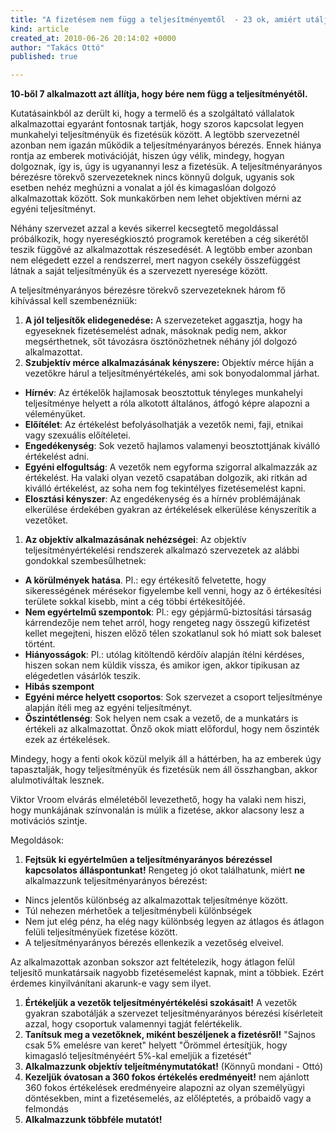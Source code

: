 ```yaml
---
title: "A fizetésem nem függ a teljesítményemtől  - 23 ok, amiért utálják a főnököt"
kind: article
created_at: 2010-06-26 20:14:02 +0000
author: "Takács Ottó"
published: true

---
```

__10-ből 7 alkalmazott azt állítja, hogy bére nem függ a teljesítményétől.__

Kutatásainkból az derült ki, hogy a termelő és a szolgáltató vállalatok alkalmazottai egyaránt fontosnak tartják, hogy szoros kapcsolat legyen munkahelyi teljesítményük és fizetésük között. A legtöbb szervezetnél azonban nem igazán működik a teljesítményarányos bérezés. Ennek hiánya rontja az emberek motivációját, hiszen úgy vélik, mindegy, hogyan dolgoznak, így is, úgy is ugyanannyi lesz a fizetésük. A teljesítményarányos bérezésre törekvő szervezeteknek nincs könnyű dolguk, ugyanis sok esetben nehéz meghúzni a vonalat a jól és kimagaslóan dolgozó alkalmazottak között.  Sok munkakörben nem lehet objektíven mérni az egyéni teljesítményt.

Néhány szervezet azzal a kevés sikerrel kecsegtető megoldással próbálkozik, hogy nyereségkiosztó programok keretében a cég sikerétől teszik függővé az alkalmazottak részesedését. A legtöbb ember azonban nem elégedett ezzel a rendszerrel, mert nagyon csekély összefüggést látnak a saját teljesítményük és a szervezett nyeresége között.

A teljesítményarányos bérezésre törekvő szervezeteknek három fő kihívással kell szembenézniük:

1. __A jól teljesítők elidegenedése:__  A szervezeteket aggasztja, hogy ha egyeseknek fizetésemelést adnak, másoknak pedig nem, akkor megsérthetnek, sőt távozásra ösztönözhetnek néhány jól dolgozó alkalmazottat.
1. __Szubjektív mérce alkalmazásának kényszere:__ Objektív mérce híján a vezetőkre hárul a teljesítményértékelés, ami sok bonyodalommal járhat.
  - __Hírnév__: Az értékelők hajlamosak beosztottuk tényleges munkahelyi teljesítménye helyett a róla alkotott általános, átfogó képre alapozni a véleményüket.
  - __Előítélet__: Az értékelést befolyásolhatják a vezetők nemi, faji, etnikai vagy szexuális előítéletei.
  - __Engedékenység__: Sok vezető hajlamos valamenyi beosztottjának kiválló értékelést adni.
  - __Egyéni elfogultság__: A vezetők nem egyforma szigorral alkalmazzák az értékelést. Ha valaki olyan vezető csapatában dolgozik, aki ritkán ad kiválló értékelést, az soha nem fog tekintélyes fizetésemelést kapni.
  - __Elosztási kényszer__: Az engedékenység és a hírnév problémájának elkerülése érdekében gyakran az értékelések elkerülése kényszerítik a vezetőket.
1. __Az objektív alkalmazásának nehézségei__: Az objektív teljesítményértékelési rendszerek alkalmazó szervezetek az alábbi gondokkal szembesűlhetnek:
  - __A körülmények hatása__. Pl.: egy értékesítő felvetette, hogy sikerességének mérésekor figyelembe kell venni, hogy az ő értékesítési területe sokkal kisebb, mint a cég többi értékesítőjéé.
  - __Nem egyértelmű szempontok__: Pl.: egy gépjármű-biztosítási társaság kárrendezője nem tehet arról, hogy rengeteg nagy összegű kifizetést kellet megejteni, hiszen előző télen szokatlanul sok hó miatt sok baleset történt.
  - __Hiányosságok__: Pl.: utólag kitöltendő kérdőív alapján ítélni kérdéses, hiszen sokan nem küldik vissza, és amikor igen, akkor tipikusan az elégedetlen vásárlók teszik.
  - __Hibás szempont__
  - __Egyéni mérce helyett csoportos__: Sok szervezet a csoport teljesítménye alapján ítéli meg az egyéni teljesítményt.
  - __Őszintétlenség__: Sok helyen nem csak a vezető, de a munkatárs is értékeli az alkalmazottat. Önző okok miatt előfordul, hogy nem őszinték ezek az értékelések.

Mindegy, hogy a fenti okok közül melyik áll a háttérben, ha az emberek úgy tapasztalják, hogy teljesítményük és fizetésük nem áll összhangban, akkor alulmotiváltak lesznek.

Viktor Vroom elvárás elméletéből levezethető, hogy ha valaki nem hiszi, hogy munkájának színvonalán is múlik a fizetése, akkor alacsony lesz a motivációs szintje.

Megoldások:

1. __Fejtsük ki egyértelműen a teljesítményarányos bérezéssel kapcsolatos álláspontunkat!__ Rengeteg jó okot találhatunk, miért __ne__ alkalmazzunk teljesítményarányos bérezést:
  - Nincs jelentős különbség az alkalmazottak teljesítménye között.
  - Túl nehezen mérhetőek a teljesítménybeli különbségek
  - Nem jut elég pénz, ha elég nagy különbség legyen az átlagos és átlagon felüli teljesítményüek fizetése között.
  - A teljesítményarányos bérezés ellenkezik a vezetőség elveivel.

  Az alkalmazottak azonban sokszor azt feltételezik, hogy átlagon felül teljesítő munkatársaik nagyobb fizetésemelést kapnak, mint a többiek. Ezért érdemes kinyilvánítani akarunk-e vagy sem ilyet.
1. __Értékeljük a vezetők teljesítményértékelési szokásait!__ A vezetők gyakran szabotálják a szervezet teljesítményarányos bérezési kísérleteit azzal, hogy csoportuk valamennyi tagját felértékelik.
1. __Tanítsuk meg a vezetőknek, miként beszéljenek a fizetésről!__ "Sajnos csak 5% emelésre van keret" helyett "Örömmel értesítjük, hogy kimagasló teljesítményéért 5%-kal emeljük a fizetését"
1. __Alkalmazzunk objektív teljeítménymutatókat!__ (Könnyű mondani - Ottó)
1. __Kezeljük óvatosan a 360 fokos értékelés eredményeit!__ nem ajánlott 360 fokos értékelések eredményeire alapozni az olyan személyügyi döntésekben, mint a fizetésemelés, az előléptetés, a próbaidő vagy a felmondás
1. __Alkalmazzunk többféle mutatót!__

<div class='old-comments'></div>